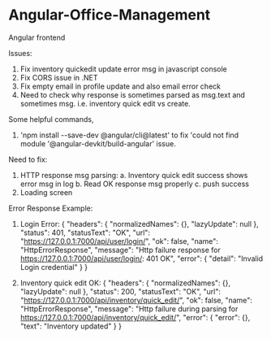 # Angular-Office-Management
Angular frontend

Issues:
1. Fix inventory quickedit update error msg in javascript console
2. Fix CORS issue in .NET
3. Fix empty email in profile update and also email error check
4. Need to check why response is sometimes parsed as msg.text and sometimes msg. i.e. inventory quick edit vs create.


Some helpful commands,
1. 'npm install --save-dev @angular/cli@latest' to fix 'could not find module '@angular-devkit/build-angular' issue.



Need to fix:
1. HTTP response msg parsing:
 a. Inventory quick edit success shows error msg in log
 b. Read OK response msg properly
 c. push success
2. Loading screen


Error Response Example:
1. Login Error:
{
    "headers": {
        "normalizedNames": {},
        "lazyUpdate": null
    },
    "status": 401,
    "statusText": "OK",
    "url": "https://127.0.0.1:7000/api/user/login/",
    "ok": false,
    "name": "HttpErrorResponse",
    "message": "Http failure response for https://127.0.0.1:7000/api/user/login/: 401 OK",
    "error": {
        "detail": "Invalid Login credential"
    }
}

2. Inventory quick edit OK:
{
    "headers": {
        "normalizedNames": {},
        "lazyUpdate": null
    },
    "status": 200,
    "statusText": "OK",
    "url": "https://127.0.0.1:7000/api/inventory/quick_edit/",
    "ok": false,
    "name": "HttpErrorResponse",
    "message": "Http failure during parsing for https://127.0.0.1:7000/api/inventory/quick_edit/",
    "error": {
        "error": {},
        "text": "Inventory updated"
    }
}
